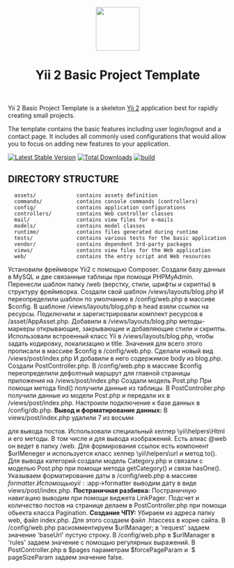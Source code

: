 <p align="center">
    <a href="https://github.com/yiisoft" target="_blank">
        <img src="https://avatars0.githubusercontent.com/u/993323" height="100px">
    </a>
    <h1 align="center">Yii 2 Basic Project Template</h1>
    <br>
</p>

Yii 2 Basic Project Template is a skeleton [Yii 2](http://www.yiiframework.com/) application best for
rapidly creating small projects.

The template contains the basic features including user login/logout and a contact page.
It includes all commonly used configurations that would allow you to focus on adding new
features to your application.

[![Latest Stable Version](https://img.shields.io/packagist/v/yiisoft/yii2-app-basic.svg)](https://packagist.org/packages/yiisoft/yii2-app-basic)
[![Total Downloads](https://img.shields.io/packagist/dt/yiisoft/yii2-app-basic.svg)](https://packagist.org/packages/yiisoft/yii2-app-basic)
[![build](https://github.com/yiisoft/yii2-app-basic/workflows/build/badge.svg)](https://github.com/yiisoft/yii2-app-basic/actions?query=workflow%3Abuild)

DIRECTORY STRUCTURE
-------------------

      assets/             contains assets definition
      commands/           contains console commands (controllers)
      config/             contains application configurations
      controllers/        contains Web controller classes
      mail/               contains view files for e-mails
      models/             contains model classes
      runtime/            contains files generated during runtime
      tests/              contains various tests for the basic application
      vendor/             contains dependent 3rd-party packages
      views/              contains view files for the Web application
      web/                contains the entry script and Web resources

Установили фреймворк Yii2 с помощью Composer.
Создали базу данных в MySQL и две связанные таблицы при помощи PHPMyAdmin.
Перенесли шаблон папку /web (верстку, стили, шрифты и скрипты) в структуру фреймворка.
Создали свой шаблон /views/layouts/blog.php 
И переопределили шаблон по умолчанию в /config/web.php в массиве $config.
В шаблоне /views/layouts/blog.php в head взяли ссылки на ресурсы. 
Подключили и зарегистрировали комплект ресурсов в /asset/AppAsset.php.
Добавили в /views/layouts/blog.php методы-маркеры открывающие, 
закрывающие и добавляющие стили и скрипты.
Использовали встроенный класс Yii в /views/layouts/blog.php,
чтобы задать кодировку, локализацию и title.
Значения для всего этого прописали в массиве $config в /config/web.php.
Сделали новый вид /views/post/index.php И добавили в него содержимое body из blog.php.
Создали PostController.php.
В /config/web.php в массиве $config переопределили дефолтный маршрут 
для главной страницы приложения на /views/post/index.php
Создали модель Post.php
При помощи метода find() получили данные из таблицы.
В PostController.php получили данные из модели Post.php и передали их в /views/post/index.php.
Настроили подключение к базе данных в /config/db.php.
<b>Вывод и форматирование данных:</b>
В views/post/index.php удалили 7 из восьми <div> для вывода постов.
Использовали специальный хелпер \yii\helpers\Html и его методы. В том числе и для вывода изображений.
Есть алиас @web он ведет в папку /web.
Для формирования ссылок есть компонент $urlMeneger и 
используется класс хелпер \yii\helpers\url и метод to().
Для вывода категорий создали модель Category.php и 
связали с моделью Post.php при помощи метода getCategory() и связи hasOne().
Указываем форматирование даты в /config/web.php в массиве $formatter.
И с помощью yii::$app->formatter выводим дату в виде views/post/index.php.
<b>Постраничная разбивка:</b>
Постраничную навигацию выводим при помощи виджета LinkPager.
Подсчет и количество постов на странице делаем в PostController.php при помощи обьекта класса Pagination.
<b>Создание ЧПУ:</b>
Убираем из адреса папку web, файл index.php. Для этого создаем файл .htaccess в корне сайта.
В /config/web.php раскомментируем $urlManager; в 'request' задаем значение 'baseUrl' пустую строку.
В /config/web.php в $urlManager в 'rules' задаем значение с помощью регулярных выражений.
В PostController.php в $pages параметрам $forcePageParam и  $ pageSizeParam задаем значение false.
